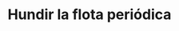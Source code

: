 ---
title: Hundir la flota periódica
url: "/recursos-fisica-quimica/actividades/2eso-3eso/hundir-la-flota-periodica"
summary: "<code style='color: #2E3440;background:#88C0D0'>NOVEDAD</code><br>Aprende a ubicar los elementos de la Tabla Periódica a través del legendario juego [***Hundir La Flota***](https://es.wikipedia.org/wiki/Batalla_naval_(juego)). Original de [**Radical Barbatilo**](https://twitter.com/JGilMunoz), adaptación de [**Ivanquifis**](https://x.com/ivanquifis/status/1774737662001217826)."
breadcrumbs: ["recursos-fisica-quimica","actividades-2eso-3eso"]
tags:
- actividades
- 2º ESO
- 3º ESO
- tabla-periódica
categories:
- Química

# Optional external URL for project (replaces project detail page).
external_link: "http://radicalbarbatilo.blogspot.com/2021/02/hundir-la-flota-periodica.html"

image:
  caption: ""
  focal_point: Smart

links:
- icon_pack: fas
  icon:
  name: 🔗 Plantilla original (Radical Barbatilo)
  url: https://drive.google.com/file/d/1mT6emL2TqObxKuZIgQn_t9GaihNemtzp/view?usp=sharing
- icon_pack: fas
  icon:
  name: 🔗 Plantilla adaptada (Ivanquifis)
  url: https://drive.google.com/file/d/1K1D6A68ucx9GOeo2T8LHX8LbVkfgIsW_/view?usp=sharing
---